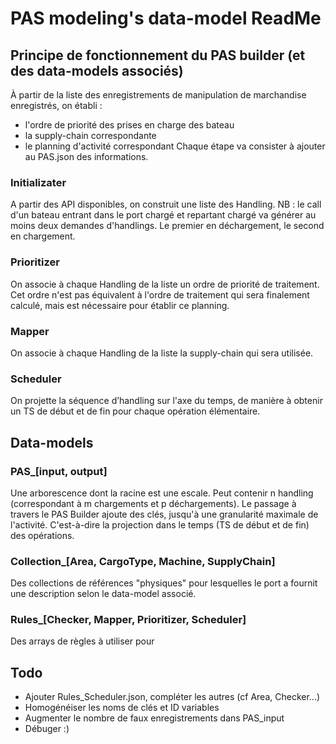 # PAS modeling's data-model ReadMe

## Principe de fonctionnement du PAS builder (et des data-models associés)

À partir de la liste des enregistrements de manipulation de marchandise enregistrés, on établi :
- l'ordre de priorité des prises en charge des bateau
- la supply-chain correspondante
- le planning d'activité correspondant
Chaque étape va consister à ajouter au PAS.json des informations.

### Initializater
A partir des API disponibles, on construit une liste des Handling. 
NB : le call d'un bateau entrant dans le port chargé et repartant chargé va générer au moins deux demandes d'handlings. Le premier en déchargement, le second en chargement.

### Prioritizer
On associe à chaque Handling de la liste un ordre de priorité de traitement. Cet ordre n'est pas équivalent à l'ordre de traitement qui sera finalement calculé, mais est nécessaire pour établir ce planning.

### Mapper
On associe à chaque Handling de la liste la supply-chain qui sera utilisée.

### Scheduler
On projette la séquence d’handling sur l'axe du temps, de manière à obtenir un TS de début et de fin pour chaque opération élémentaire.

## Data-models

### PAS_[input, output]
Une arborescence dont la racine est une escale. Peut contenir n handling (correspondant à m chargements et p déchargements).
Le passage à travers le PAS Builder ajoute des clés, jusqu'à une granularité maximale de l'activité. C'est-à-dire la projection dans le temps (TS de début et de fin) des opérations.

### Collection_[Area, CargoType, Machine, SupplyChain]
Des collections de références "physiques" pour lesquelles le port a fournit une description selon le data-model associé.

### Rules_[Checker, Mapper, Prioritizer, Scheduler]
Des arrays de règles à utiliser pour 

## Todo
- Ajouter Rules_Scheduler.json, compléter les autres (cf Area, Checker...)
- Homogénéiser les noms de clés et ID variables
- Augmenter le nombre de faux enregistrements dans PAS_input
- Débuger :)
